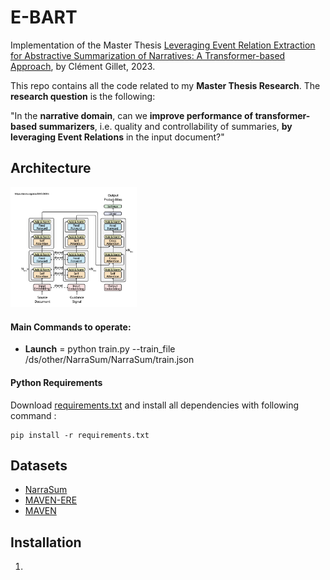 # E-BART

Implementation of the Master Thesis [Leveraging Event Relation Extraction for Abstractive Summarization of Narratives: A Transformer-based Approach](https://drive.google.com/file/d/10BZcmVW58vcf13cZb0YOeEtXjysA3_Wk/view?usp=sharing), by Clément Gillet, 2023.

This repo contains all the code related to my **Master Thesis Research**. The **research question** is the following: 

"In the **narrative domain**, can we **improve performance of transformer-based summarizers**, i.e. quality and controllability of summaries, **by leveraging Event Relations** in the input document?"

## Architecture
<img src="images/gsum.png" width="40%" height="40%" alt="Architecture" title="Architecture">

#### Main Commands to operate:

- **Launch** =
    python train.py --train_file /ds/other/NarraSum/NarraSum/train.json

#### Python Requirements

Download [requirements.txt](requirements) and install all dependencies with following command : 

    pip install -r requirements.txt

## Datasets
- [NarraSum](https://github.com/zhaochaocs/narrasum)
- [MAVEN-ERE](https://github.com/THU-KEG/MAVEN-ERE)
- [MAVEN](https://github.com/THU-KEG/MAVEN-dataset)

## Installation

1.

